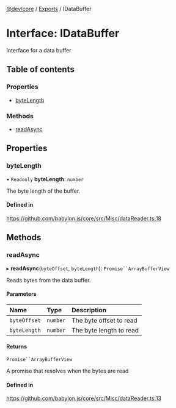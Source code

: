 [@dev/core](../README.md) / [Exports](../modules.md) / IDataBuffer

# Interface: IDataBuffer

Interface for a data buffer

## Table of contents

### Properties

- [byteLength](IDataBuffer.md#bytelength)

### Methods

- [readAsync](IDataBuffer.md#readasync)

## Properties

### byteLength

• `Readonly` **byteLength**: `number`

The byte length of the buffer.

#### Defined in

https://github.com/babylon.js/core/src/Misc/dataReader.ts:18

## Methods

### readAsync

▸ **readAsync**(`byteOffset`, `byteLength`): `Promise``ArrayBufferView`

Reads bytes from the data buffer.

#### Parameters

| Name | Type | Description |
| :------ | :------ | :------ |
| `byteOffset` | `number` | The byte offset to read |
| `byteLength` | `number` | The byte length to read |

#### Returns

`Promise``ArrayBufferView`

A promise that resolves when the bytes are read

#### Defined in

https://github.com/babylon.js/core/src/Misc/dataReader.ts:13
